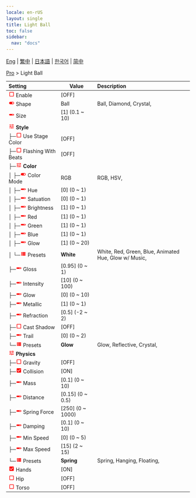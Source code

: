 ```yaml
---
locale: en-rUS
layout: single
title: Light Ball
toc: false
sidebar:
  nav: "docs"
---
```

[Eng](/dancexr/menu/2025.4/actor/light_ball) | [繁中](/tw/dancexr/menu/2025.4/actor/light_ball) | [日本語](/jp/dancexr/menu/2025.4/actor/light_ball) | [한국어](/kr/dancexr/menu/2025.4/actor/light_ball) | [简中](/zh/dancexr/menu/2025.4/actor/light_ball)

[Pro](../menu#Pro) > Light Ball



| Setting | Value | Description |
| :--- | --- | :--- |
| <img src="/images/icon/ic_check_off.png" alt="check off icon"/> Enable</nobr>| [OFF] | 
| <img src="/images/icon/ic_toggle_on.png" alt="toggle on icon"/> Shape</nobr>| Ball | Ball, Diamond, Crystal, 
| <img src="/images/icon/ic_slider.png" alt="slider icon"/> Size</nobr>| [1] (0.1 ~ 10) | 
| <img src="/images/icon/ic_tune.png" alt="tune icon"/> <b>Style</b></nobr>| | 
| ├─<img src="/images/icon/ic_check_off.png" alt="check off icon"/> Use Stage Color</nobr>| [OFF] | 
| ├─<img src="/images/icon/ic_check_off.png" alt="check off icon"/> Flashing With Beats</nobr>| [OFF] | 
| ├─<img src="/images/icon/ic_tune.png" alt="tune icon"/> <b>Color</b></nobr>| | 
| │ ├─<img src="/images/icon/ic_toggle_on.png" alt="toggle on icon"/> Color Mode</nobr>| RGB | RGB, HSV, 
| │ ├─<img src="/images/icon/ic_slider.png" alt="slider icon"/> Hue</nobr>| [0] (0 ~ 1) | 
| │ ├─<img src="/images/icon/ic_slider.png" alt="slider icon"/> Satuation</nobr>| [0] (0 ~ 1) | 
| │ ├─<img src="/images/icon/ic_slider.png" alt="slider icon"/> Brightness</nobr>| [1] (0 ~ 1) | 
| │ ├─<img src="/images/icon/ic_slider.png" alt="slider icon"/> Red</nobr>| [1] (0 ~ 1) | 
| │ ├─<img src="/images/icon/ic_slider.png" alt="slider icon"/> Green</nobr>| [1] (0 ~ 1) | 
| │ ├─<img src="/images/icon/ic_slider.png" alt="slider icon"/> Blue</nobr>| [1] (0 ~ 1) | 
| │ ├─<img src="/images/icon/ic_slider.png" alt="slider icon"/> Glow</nobr>| [1] (0 ~ 20) | 
| │ └─<img src="/images/icon/ic_list.png" alt="list icon"/> Presets</nobr>| **White** | White, Red, Green, Blue, Animated Hue, Glow w/ Music,  |
| ├─<img src="/images/icon/ic_slider.png" alt="slider icon"/> Gloss</nobr>| [0.95] (0 ~ 1) | 
| ├─<img src="/images/icon/ic_slider.png" alt="slider icon"/> Intensity</nobr>| [10] (0 ~ 100) | 
| ├─<img src="/images/icon/ic_slider.png" alt="slider icon"/> Glow</nobr>| [0] (0 ~ 10) | 
| ├─<img src="/images/icon/ic_slider.png" alt="slider icon"/> Metallic</nobr>| [1] (0 ~ 1) | 
| ├─<img src="/images/icon/ic_slider.png" alt="slider icon"/> Refraction</nobr>| [0.5] (-2 ~ 2) | 
| ├─<img src="/images/icon/ic_check_off.png" alt="check off icon"/> Cast Shadow</nobr>| [OFF] | 
| ├─<img src="/images/icon/ic_slider.png" alt="slider icon"/> Trail</nobr>| [0] (0 ~ 2) | 
| └─<img src="/images/icon/ic_list.png" alt="list icon"/> Presets</nobr>| **Glow** | Glow, Reflective, Crystal,  |
| <img src="/images/icon/ic_tune.png" alt="tune icon"/> <b>Physics</b></nobr>| | 
| ├─<img src="/images/icon/ic_check_off.png" alt="check off icon"/> Gravity</nobr>| [OFF] | 
| ├─<img src="/images/icon/ic_check_on.png" alt="check on icon"/> Collision</nobr>| [ON] | 
| ├─<img src="/images/icon/ic_slider.png" alt="slider icon"/> Mass</nobr>| [0.1] (0 ~ 10) | 
| ├─<img src="/images/icon/ic_slider.png" alt="slider icon"/> Distance</nobr>| [0.15] (0 ~ 0.5) | 
| ├─<img src="/images/icon/ic_slider.png" alt="slider icon"/> Spring Force</nobr>| [250] (0 ~ 1000) | 
| ├─<img src="/images/icon/ic_slider.png" alt="slider icon"/> Damping</nobr>| [0.1] (0 ~ 10) | 
| ├─<img src="/images/icon/ic_slider.png" alt="slider icon"/> Min Speed</nobr>| [0] (0 ~ 5) | 
| ├─<img src="/images/icon/ic_slider.png" alt="slider icon"/> Max Speed</nobr>| [15] (2 ~ 15) | 
| └─<img src="/images/icon/ic_list.png" alt="list icon"/> Presets</nobr>| **Spring** | Spring, Hanging, Floating,  |
| <img src="/images/icon/ic_check_on.png" alt="check on icon"/> Hands</nobr>| [ON] | 
| <img src="/images/icon/ic_check_off.png" alt="check off icon"/> Hip</nobr>| [OFF] | 
| <img src="/images/icon/ic_check_off.png" alt="check off icon"/> Torso</nobr>| [OFF] | 
